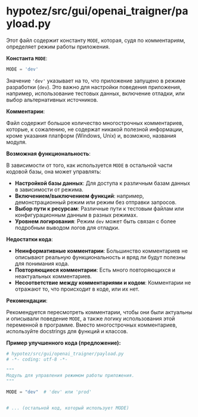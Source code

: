 # hypotez/src/gui/openai_trаigner/payload.py

Этот файл содержит константу `MODE`, которая, судя по комментариям, определяет режим работы приложения.

**Константа `MODE`**:

```python
MODE = 'dev'
```

Значение `'dev'` указывает на то, что приложение запущено в режиме разработки (`dev`).  Это важно для настройки поведения приложения, например, использование тестовых данных, включение отладки, или выбор альтернативных источников.

**Комментарии**:

Файл содержит большое количество многострочных комментариев, которые, к сожалению, не содержат никакой полезной информации, кроме указания платформ (Windows, Unix) и, возможно, названия модуля.

**Возможная функциональность**:

В зависимости от того, как используется `MODE` в остальной части кодовой базы, она может управлять:

* **Настройкой базы данных**: Для доступа к различным базам данных в зависимости от режима.
* **Включением/выключением функций**: например, демонстрационный режим или режим без отправки запросов.
* **Выбор пути к ресурсам**: Различные пути к тестовым файлам или конфигурационным данным в разных режимах.
* **Уровнем логирования**: Режим `dev` может быть связан с более подробным выводом логов для отладки.


**Недостатки кода**:

* **Неинформативные комментарии**: Большинство комментариев не описывают реальную функциональность и вряд ли будут полезны для понимания кода.
* **Повторяющиеся комментарии**: Есть много повторяющихся и неактуальных комментариев.
* **Несоответствие между комментариями и кодом**: Комментарии не отражают то, что происходит в коде, или их нет.

**Рекомендации**:

Рекомендуется пересмотреть комментарии, чтобы они были актуальны и описывали поведение `MODE`, а также логику использования этой переменной в программе.  Вместо многострочных комментариев, используйте docstrings для функций и классов.

**Пример улучшенного кода (предложение):**

```python
# hypotez/src/gui/openai_trаigner/payload.py
# -*- coding: utf-8 -*-

"""
Модуль для управления режимом работы приложения.
"""

MODE = "dev"  # 'dev' или 'prod'


# ... (остальной код, который использует MODE)
```
```